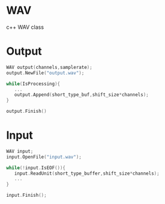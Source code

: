# WAV  
c++ WAV class  
 
 
 # Output
 ```c++
 WAV output(channels,samplerate);
 output.NewFile("output.wav");
 
 while(IsProcessing){
    ...
    output.Append(short_type_buf,shift_size*channels);
 }
 
 output.Finish()
 ```
 
 # Input 
 ```c++
 WAV input;
 input.OpenFile("input.wav");
 
 while(!input.IsEOF()){
    input.ReadUnit(short_type_buffer,shift_size*channels);
    ...
 }
 
 input.Finish();
 
 ```
